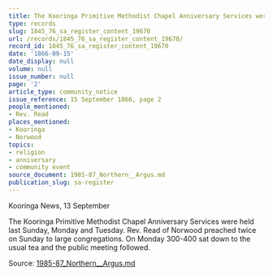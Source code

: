 ```yaml
---
title: The Kooringa Primitive Methodist Chapel Anniversary Services were held
type: records
slug: 1845_76_sa_register_content_19670
url: /records/1845_76_sa_register_content_19670/
record_id: 1845_76_sa_register_content_19670
date: '1866-09-15'
date_display: null
volume: null
issue_number: null
page: '2'
article_type: community_notice
issue_reference: 15 September 1866, page 2
people_mentioned:
- Rev. Read
places_mentioned:
- Kooringa
- Norwood
topics:
- religion
- anniversary
- community event
source_document: 1985-87_Northern__Argus.md
publication_slug: sa-register
---
```


Kooringa News, 13 September

The Kooringa Primitive Methodist Chapel Anniversary Services were held last Sunday, Monday and Tuesday.  Rev. Read of Norwood preached twice on Sunday to large congregations.  On Monday 300-400 sat down to the usual tea and the public meeting followed.

Source: [1985-87_Northern__Argus.md](/downloads/markdown/1985-87_Northern__Argus.md)
